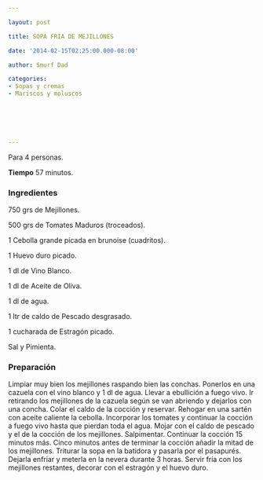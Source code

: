 ```yaml
---

layout: post

title: SOPA FRÍA DE MEJILLONES

date: '2014-02-15T02:25:00.000-08:00'

author: Smurf Dad

categories:
- Sopas y cremas
- Mariscos y moluscos






---
```


Para 4 personas.

<b>Tiempo</b> 57 minutos.

<h3>Ingredientes</h3>

750 grs de Mejillones.

500 grs de Tomates Maduros (troceados).

1 Cebolla grande picada en brunoise (cuadritos).

1 Huevo duro picado.

1 dl de Vino Blanco.

1 dl de Aceite de Oliva.

1 dl de agua.

1 ltr de caldo de Pescado desgrasado.

1 cucharada de Estragón picado.

Sal y Pimienta.

<h3>Preparación</h3>

Limpiar muy bien los mejillones raspando bien las conchas. Ponerlos en una cazuela con el vino blanco y 1 dl de agua. Llevar a ebullición a fuego vivo. Ir retirando los mejillones de la cazuela según se van abriendo y dejarlos con una concha. Colar el caldo de la cocción y reservar. Rehogar en una sartén con aceite caliente la cebolla. Incorporar los tomates y continuar la cocción a fuego vivo hasta que pierdan toda el agua. Mojar con el caldo de pescado y el de la cocción de los mejillones. Salpimentar. Continuar la cocción 15 minutos más. Cinco minutos antes de terminar la cocción añadir la mitad de los mejillones. Triturar la sopa en la batidora y pasarla por el pasapurés. Dejarla enfriar y meterla en la nevera durante 3 horas. Servir fría con los mejillones restantes, decorar con el estragón y el huevo duro.

